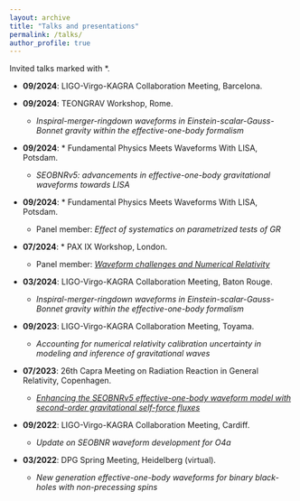 ```yaml
---
layout: archive
title: "Talks and presentations"
permalink: /talks/
author_profile: true
---
```


Invited talks marked with *.

- **09/2024**: LIGO-Virgo-KAGRA Collaboration Meeting, Barcelona.

- **09/2024**: TEONGRAV Workshop, Rome.
  - *Inspiral-merger-ringdown waveforms in Einstein-scalar-Gauss-Bonnet gravity within the effective-one-body formalism*

- **09/2024**: * Fundamental Physics Meets Waveforms With LISA, Potsdam.
  - *SEOBNRv5: advancements in effective-one-body gravitational waveforms towards LISA*

- **09/2024**: * Fundamental Physics Meets Waveforms With LISA, Potsdam.
  - Panel member: *Effect of systematics on parametrized tests of GR*

- **07/2024**: * PAX IX Workshop, London.
  - Panel member: [*Waveform challenges and Numerical Relativity*](https://indico.kcl.ac.uk/event/484/contributions/3570/attachments/761/892/Waveform%20challenges%20and%20numerical%20relativity.pdf)

- **03/2024**: LIGO-Virgo-KAGRA Collaboration Meeting, Baton Rouge.
  - *Inspiral-merger-ringdown waveforms in Einstein-scalar-Gauss-Bonnet gravity within the effective-one-body formalism*

- **09/2023**: LIGO-Virgo-KAGRA Collaboration Meeting, Toyama.
  - *Accounting for numerical relativity calibration uncertainty in modeling and inference of gravitational waves*

- **07/2023**: 26th Capra Meeting on Radiation Reaction in General Relativity, Copenhagen.
  - [*Enhancing the SEOBNRv5 effective-one-body waveform model with second-order gravitational self-force fluxes*](https://indico.nbi.ku.dk/event/1894/contributions/14663/attachments/4465/7095/07_05_LorenzoPompili.pdf)

- **09/2022**: LIGO-Virgo-KAGRA Collaboration Meeting, Cardiff.
  - *Update on SEOBNR waveform development for O4a*

- **03/2022**: DPG Spring Meeting, Heidelberg (virtual).
  - *New generation effective-one-body waveforms for binary black-holes with non-precessing spins*